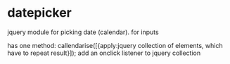 datepicker
==========

jquery module for picking date (calendar). for inputs

has one method: 
callendarise([{apply:jquery collection of elements, which have to repeat result}]);  add an onclick listener to jquery collection